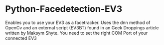 # Python-Facedetection-EV3
Enables you to use your EV3 as a facetracker. Uses the dnn method of OpenCv and an external script (EV3BT) found in an Geek Droppings article written by Maksym Shyte. You need to set the right COM Port of your connected EV3

